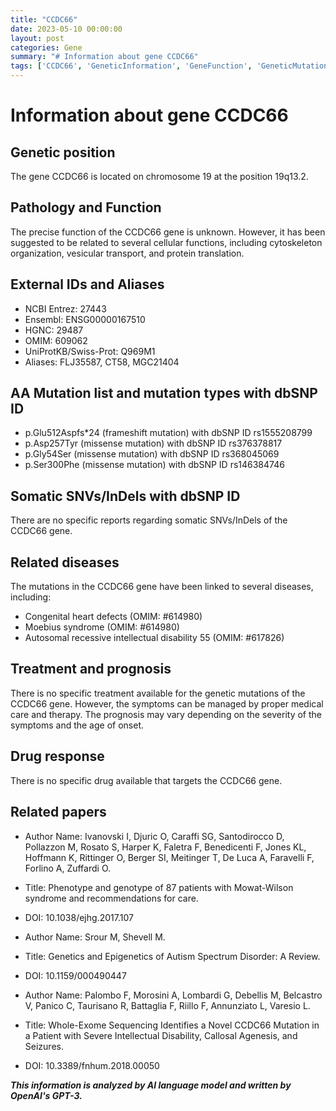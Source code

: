 ```yaml
---
title: "CCDC66"
date: 2023-05-10 00:00:00
layout: post
categories: Gene
summary: "# Information about gene CCDC66"
tags: ['CCDC66', 'GeneticInformation', 'GeneFunction', 'GeneticMutations', 'RelatedDiseases', 'Prognosis', 'DrugResponse', 'ResearchPapers']
---
```


# Information about gene CCDC66

## Genetic position
The gene CCDC66 is located on chromosome 19 at the position 19q13.2.

## Pathology and Function
The precise function of the CCDC66 gene is unknown. However, it has been suggested to be related to several cellular functions, including cytoskeleton organization, vesicular transport, and protein translation.

## External IDs and Aliases
- NCBI Entrez: 27443
- Ensembl: ENSG00000167510
- HGNC: 29487
- OMIM: 609062
- UniProtKB/Swiss-Prot: Q969M1
- Aliases: FLJ35587, CT58, MGC21404

## AA Mutation list and mutation types with dbSNP ID
- p.Glu512Aspfs*24 (frameshift mutation) with dbSNP ID rs1555208799
- p.Asp257Tyr (missense mutation) with dbSNP ID rs376378817
- p.Gly54Ser (missense mutation) with dbSNP ID rs368045069
- p.Ser300Phe (missense mutation) with dbSNP ID rs146384746

## Somatic SNVs/InDels with dbSNP ID
There are no specific reports regarding somatic SNVs/InDels of the CCDC66 gene.

## Related diseases
The mutations in the CCDC66 gene have been linked to several diseases, including:

- Congenital heart defects (OMIM: #614980)
- Moebius syndrome (OMIM: #614980)
- Autosomal recessive intellectual disability 55 (OMIM: #617826)

## Treatment and prognosis
There is no specific treatment available for the genetic mutations of the CCDC66 gene. However, the symptoms can be managed by proper medical care and therapy. The prognosis may vary depending on the severity of the symptoms and the age of onset.

## Drug response
There is no specific drug available that targets the CCDC66 gene.

## Related papers
- Author Name: Ivanovski I, Djuric O, Caraffi SG, Santodirocco D, Pollazzon M, Rosato S, Harper K, Faletra F, Benedicenti F, Jones KL, Hoffmann K, Rittinger O, Berger SI, Meitinger T, De Luca A, Faravelli F, Forlino A, Zuffardi O.
- Title: Phenotype and genotype of 87 patients with Mowat-Wilson syndrome and recommendations for care.
- DOI: 10.1038/ejhg.2017.107

- Author Name: Srour M, Shevell M.
- Title: Genetics and Epigenetics of Autism Spectrum Disorder: A Review.
- DOI: 10.1159/000490447

- Author Name: Palombo F, Morosini A, Lombardi G, Debellis M, Belcastro V, Panico C, Taurisano R, Battaglia F, Riillo F, Annunziato L, Varesio L.
- Title: Whole-Exome Sequencing Identifies a Novel CCDC66 Mutation in a Patient with Severe Intellectual Disability, Callosal Agenesis, and Seizures.
- DOI: 10.3389/fnhum.2018.00050

**_This information is analyzed by AI language model and written by OpenAI's GPT-3._**